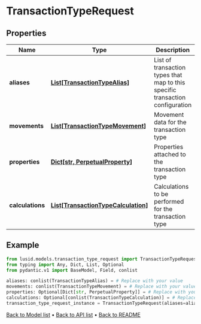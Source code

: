 # TransactionTypeRequest

## Properties
Name | Type | Description | Notes
------------ | ------------- | ------------- | -------------
**aliases** | [**List[TransactionTypeAlias]**](TransactionTypeAlias.md) | List of transaction types that map to this specific transaction configuration | 
**movements** | [**List[TransactionTypeMovement]**](TransactionTypeMovement.md) | Movement data for the transaction type | 
**properties** | [**Dict[str, PerpetualProperty]**](PerpetualProperty.md) | Properties attached to the transaction type | [optional] 
**calculations** | [**List[TransactionTypeCalculation]**](TransactionTypeCalculation.md) | Calculations to be performed for the transaction type | [optional] 
## Example

```python
from lusid.models.transaction_type_request import TransactionTypeRequest
from typing import Any, Dict, List, Optional
from pydantic.v1 import BaseModel, Field, conlist

aliases: conlist(TransactionTypeAlias) = # Replace with your value
movements: conlist(TransactionTypeMovement) = # Replace with your value
properties: Optional[Dict[str, PerpetualProperty]] = # Replace with your value
calculations: Optional[conlist(TransactionTypeCalculation)] = # Replace with your value
transaction_type_request_instance = TransactionTypeRequest(aliases=aliases, movements=movements, properties=properties, calculations=calculations)

```

[Back to Model list](../README.md#documentation-for-models) &#8226; [Back to API list](../README.md#documentation-for-api-endpoints) &#8226; [Back to README](../README.md)

